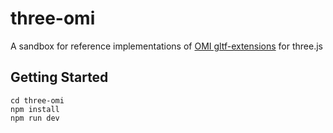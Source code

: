 # three-omi

A sandbox for reference implementations of [OMI gltf-extensions](https://github.com/omigroup/gltf-extensions) for three.js

## Getting Started

```
cd three-omi
npm install
npm run dev
```